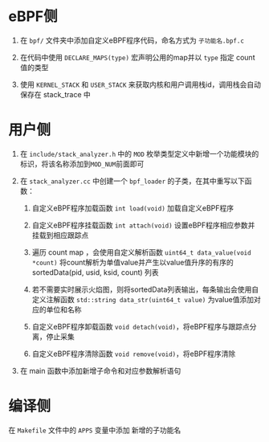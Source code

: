 # eBPF侧

1. 在 `bpf/` 文件夹中添加自定义eBPF程序代码，命名方式为 `子功能名.bpf.c`

2. 在代码中使用 `DECLARE_MAPS(type)` 宏声明公用的map并以 `type` 指定 count 值的类型

3. 使用 `KERNEL_STACK` 和 `USER_STACK` 来获取内核和用户调用栈id，调用栈会自动保存在 stack_trace 中

# 用户侧

1. 在 `include/stack_analyzer.h` 中的 `MOD` 枚举类型定义中新增一个功能模块的标识，将该名称添加到`MOD_NUM`前面即可

2. 在 `stack_analyzer.cc` 中创建一个 `bpf_loader` 的子类，在其中重写以下函数：

    1. 自定义eBPF程序加载函数 `int load(void)` 加载自定义eBPF程序

    2. 自定义eBPF程序挂载函数 `int attach(void)` 设置eBPF程序相应参数并挂载到相应跟踪点

    3. 遍历 count map ，会使用自定义解析函数 `uint64_t data_value(void *count)` 将count解析为单值value并产生以value值升序的有序的 sortedData(pid, usid, ksid, count) 列表

    4. 若不需要实时展示火焰图，则将sortedData列表输出，每条输出会使用自定义注解函数 `std::string data_str(uint64_t value)` 为value值添加对应的单位和名称

    5. 自定义eBPF程序卸载函数 `void detach(void)`，将eBPF程序与跟踪点分离，停止采集

    6. 自定义eBPF程序清除函数 `void remove(void)`，将eBPF程序清除

3. 在 main 函数中添加新增子命令和对应参数解析语句

# 编译侧

在 `Makefile` 文件中的 `APPS` 变量中添加 新增的子功能名 